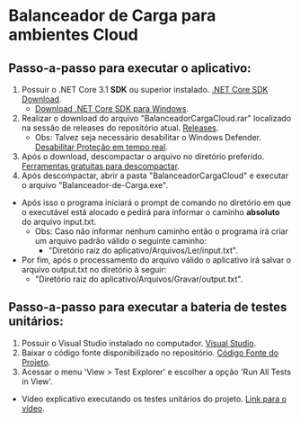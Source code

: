 # Balanceador de Carga para ambientes Cloud

## Passo-a-passo para executar o aplicativo:
1. Possuir o .NET Core 3.1 **SDK** ou superior instalado. [.NET Core SDK Download](https://dotnet.microsoft.com/download/dotnet/3.1).
   - [Download .NET Core SDK para Windows](https://dotnet.microsoft.com/download/dotnet/thank-you/sdk-3.1.411-windows-x64-installer).
2. Realizar o download do arquivo "BalanceadorCargaCloud.rar" localizado na sessão de releases do repositório atual. [Releases](https://github.com/lucas-amstalden/Balanceador-de-Carga/releases).
   - Obs: Talvez seja necessário desabilitar o Windows Defender. [Desabilitar Proteção em tempo real](https://support.microsoft.com/pt-br/windows/desativar-a-prote%C3%A7%C3%A3o-antiv%C3%ADrus-defender-na-seguran%C3%A7a-do-windows-99e6004f-c54c-8509-773c-a4d776b77960#:~:text=Selecione%20Iniciar%20%3E%20Configura%C3%A7%C3%B5es%20%3E%20Atualiza%C3%A7%C3%A3o%20e,vers%C3%B5es%20anteriores%20do%20Windows%2010).
4. Após o download, descompactar o arquivo no diretório preferido. [Ferramentas gratuitas para descompactar](https://pplware.sapo.pt/software/5-ferramentas-gratuitas-para-descompactar-ficheiros-rar/).
5. Após descompactar, abrir a pasta "BalanceadorCargaCloud" e executar o arquivo "Balanceador-de-Carga.exe".


- Após isso o programa iniciará o prompt de comando no diretório em que o executável está alocado e pedirá para informar o caminho **absoluto** do arquivo input.txt.
  - Obs: Caso não informar nenhum caminho então o programa irá criar um arquivo padrão válido o seguinte caminho:
    - "Diretório raiz do aplicativo/Arquivos/Ler/input.txt".
- Por fim, após o processamento do arquivo válido o aplicativo irá salvar o arquivo output.txt no diretório à seguir:
    - "Diretório raiz do aplicativo/Arquivos/Gravar/output.txt".

## Passo-a-passo para executar a bateria de testes unitários:
1. Possuir o Visual Studio instalado no computador. [Visual Studio](https://visualstudio.microsoft.com/pt-br/downloads/).
2. Baixar o código fonte disponibilizado no repositório. [Código Fonte do Projeto](https://github.com/lucas-amstalden/Balanceador-de-Carga.git).
3. Acessar o menu 'View > Test Explorer' e escolher a opção 'Run All Tests in View'. 
- Vídeo explicativo executando os testes unitários do projeto. [Link para o vídeo](https://youtu.be/mVlw7lcsDio).
